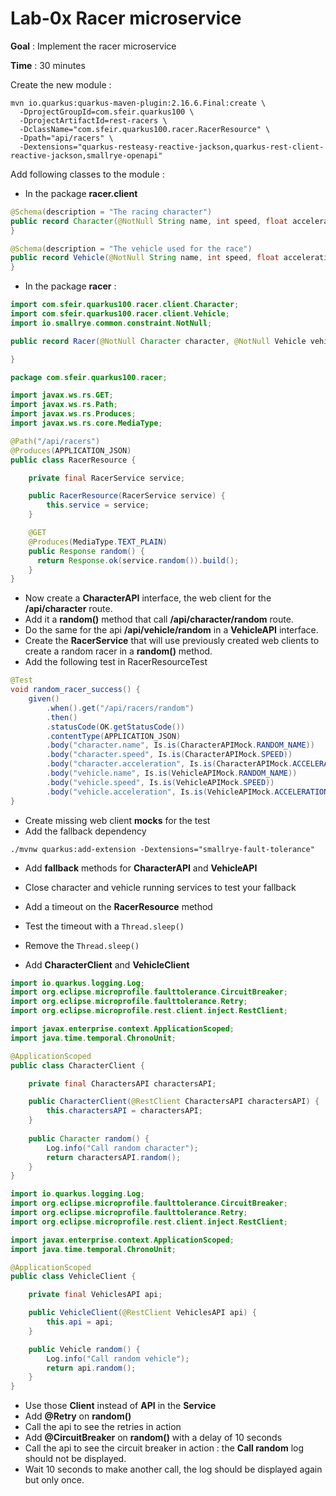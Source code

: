 # Lab-0x Racer microservice

**Goal** : Implement the racer microservice

**Time** : 30 minutes

Create the new module : 

```shell
mvn io.quarkus:quarkus-maven-plugin:2.16.6.Final:create \
  -DprojectGroupId=com.sfeir.quarkus100 \
  -DprojectArtifactId=rest-racers \
  -DclassName="com.sfeir.quarkus100.racer.RacerResource" \
  -Dpath="api/racers" \
  -Dextensions="quarkus-resteasy-reactive-jackson,quarkus-rest-client-reactive-jackson,smallrye-openapi"
```

Add following classes to the module : 

- In the package **racer.client**
```java
@Schema(description = "The racing character")
public record Character(@NotNull String name, int speed, float acceleration) {
}
```

```java
@Schema(description = "The vehicle used for the race")
public record Vehicle(@NotNull String name, int speed, float acceleration) {
}
```

- In the package **racer** :

```java
import com.sfeir.quarkus100.racer.client.Character;
import com.sfeir.quarkus100.racer.client.Vehicle;
import io.smallrye.common.constraint.NotNull;

public record Racer(@NotNull Character character, @NotNull Vehicle vehicle) {

}
```

```java
package com.sfeir.quarkus100.racer;

import javax.ws.rs.GET;
import javax.ws.rs.Path;
import javax.ws.rs.Produces;
import javax.ws.rs.core.MediaType;

@Path("/api/racers")
@Produces(APPLICATION_JSON)
public class RacerResource {

    private final RacerService service;

    public RacerResource(RacerService service) {
        this.service = service;
    }

    @GET
    @Produces(MediaType.TEXT_PLAIN)
    public Response random() {
      return Response.ok(service.random()).build();
    }
}
```

- Now create a **CharacterAPI** interface, the web client for the **/api/character** route.
- Add it a **random()** method that call **/api/character/random** route.
- Do the same for the api **/api/vehicle/random** in a **VehicleAPI** interface.
- Create the **RacerService** that will use previously created web clients to create a random racer in a **random()** method.
- Add the following test in RacerResourceTest
```java
@Test
void random_racer_success() {
    given()
        .when().get("/api/racers/random")
        .then()
        .statusCode(OK.getStatusCode())
        .contentType(APPLICATION_JSON)
        .body("character.name", Is.is(CharacterAPIMock.RANDOM_NAME))
        .body("character.speed", Is.is(CharacterAPIMock.SPEED))
        .body("character.acceleration", Is.is(CharacterAPIMock.ACCELERATION))
        .body("vehicle.name", Is.is(VehicleAPIMock.RANDOM_NAME))
        .body("vehicle.speed", Is.is(VehicleAPIMock.SPEED))
        .body("vehicle.acceleration", Is.is(VehicleAPIMock.ACCELERATION));
}
```
- Create missing web client **mocks** for the test
- Add the fallback dependency
```shell
./mvnw quarkus:add-extension -Dextensions="smallrye-fault-tolerance"
```
- Add **fallback** methods for **CharacterAPI** and **VehicleAPI**
- Close character and vehicle running services to test your fallback
- Add a timeout on the **RacerResource** method
- Test the timeout with a `Thread.sleep()`
- Remove the `Thread.sleep()`


- Add **CharacterClient** and **VehicleClient** 
```java
import io.quarkus.logging.Log;
import org.eclipse.microprofile.faulttolerance.CircuitBreaker;
import org.eclipse.microprofile.faulttolerance.Retry;
import org.eclipse.microprofile.rest.client.inject.RestClient;

import javax.enterprise.context.ApplicationScoped;
import java.time.temporal.ChronoUnit;

@ApplicationScoped
public class CharacterClient {

    private final CharactersAPI charactersAPI;

    public CharacterClient(@RestClient CharactersAPI charactersAPI) {
        this.charactersAPI = charactersAPI;
    }
    
    public Character random() {
        Log.info("Call random character");
        return charactersAPI.random();
    }
}
```
```java
import io.quarkus.logging.Log;
import org.eclipse.microprofile.faulttolerance.CircuitBreaker;
import org.eclipse.microprofile.faulttolerance.Retry;
import org.eclipse.microprofile.rest.client.inject.RestClient;

import javax.enterprise.context.ApplicationScoped;
import java.time.temporal.ChronoUnit;

@ApplicationScoped
public class VehicleClient {

    private final VehiclesAPI api;

    public VehicleClient(@RestClient VehiclesAPI api) {
        this.api = api;
    }

    public Vehicle random() {
        Log.info("Call random vehicle");
        return api.random();
    }
}
```
- Use those **Client** instead of **API** in the **Service**
- Add **@Retry** on **random()** 
- Call the api to see the retries in action
- Add **@CircuitBreaker** on **random()** with a delay of 10 seconds
- Call the api to see the circuit breaker in action : the **Call random** log should not be displayed.
- Wait 10 seconds to make another call, the log should be displayed again but only once. 

